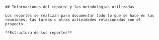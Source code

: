 	## Informaciones del reporte y las metodologias utilizadas

	Los reportes se realizan para documentar todo lo que se hace en las reuniones, las tareas u otras actividades relacionadas con el proyecto.

    **Estructura de los reportes**
